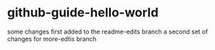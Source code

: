 # github-guide-hello-world
some changes first added to the readme-edits branch
a second set of changes for more-edtis branch
